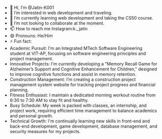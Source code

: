 - 👋 Hi, I’m @Jatin-K001
- 👀 I’m interested in web development and traveling.
- 🌱 I’m currently learning web development and taking the CS50 course.
- 💞️ I’m not looking to collaborate at the moment.
- 📫 How to reach me Instagram:k._jatin
- 😄 Pronouns: He/Him
- ⚡ Fun fact:
- Academic Pursuit: I'm an Integrated MTech Software Engineering student at VIT-AP, focusing on software engineering principles and project management.
- Innovative Projects: I'm currently developing a "Memory Recall Game for Alzheimer’s Support and Cognitive Enhancement for Children," designed to improve cognitive functions and assist in memory retention.
- Construction Management: I’m creating a construction project management system website for tracking project progress and financial planning.
- Fitness Enthusiast: I maintain a dedicated morning workout routine from 6:30 to 7:30 AM to stay fit and healthy.
- Busy Schedule: My week is packed with classes, an internship, and project work, requiring efficient time management to balance academics and personal growth.
- Technical Growth: I'm continually learning new skills in front-end and back-end development, game development, database management, and security measures for my projects.








<!---
Jatin-K001/Jatin-K001 is a ✨ special ✨ repository because its `README.md` (this file) appears on your GitHub profile.
You can click the Preview link to take a look at your changes.
--->
